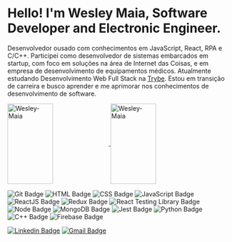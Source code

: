 # Hello! I'm Wesley Maia, Software Developer and Electronic Engineer.

Desenvolvedor ousado com conhecimentos em JavaScript, React, RPA e C/C++. Participei como desenvolvedor de sistemas embarcados em startup, com foco em soluções na área de Internet das Coisas, e em empresa de desenvolvimento de equipamentos médicos. Atualmente estudando Desenvolvimento Web Full Stack na [Trybe](https://www.betrybe.com/). Estou em transição de carreira e busco aprender e me aprimorar nos conhecimentos de desenvolvimento de software.

<div align="start" margin-bottom="20px">
  <a href="https://github.com/Wesley-Maia">
  <img align="center" height="180em" width="45%" margin="3px" src="https://github-readme-stats.vercel.app/api?username=Wesley-Maia&show_icons=tru&theme=dracula&include_all_commits=true&count_private=true" alt="Wesley-Maia" />
</a>
<a href="https://github.com/Wesley-Maia">
  <img align="center" height="180em" width="45%" margin="3px" src="https://github-readme-stats.vercel.app/api/top-langs/?username=Wesley-Maia&layout=compact&langs_count=7&theme=dracula" alt="Wesley-Maia" />
</a>
</div>

![Git Badge](https://img.shields.io/badge/Git-F05032?style=for-the-badge&logo=git&logoColor=white)
![HTML Badge](https://img.shields.io/badge/HTML5-E34F26?style=for-the-badge&logo=html5&logoColor=white)
![CSS Badge](https://img.shields.io/badge/CSS3-1572B6?style=for-the-badge&logo=css3&logoColor=white)
![JavaScript Badge](https://img.shields.io/badge/JavaScript-323330?style=for-the-badge&logo=javascript&logoColor=F7DF1E)
![ReactJS Badge](https://img.shields.io/badge/React-20232A?style=for-the-badge&logo=react&logoColor=61DAFB)
![Redux Badge](https://img.shields.io/badge/Redux-593D88?style=for-the-badge&logo=redux&logoColor=white)
![React Testing Library Badge](https://img.shields.io/badge/-RTL-61DAFB?style=flat-square&logo=react&logoColor=black)
![Node Badge](https://img.shields.io/badge/Node.js-339933?style=for-the-badge&logo=nodedotjs&logoColor=white)
![MongoDB Badge](https://img.shields.io/badge/MongoDB-4EA94B?style=for-the-badge&logo=mongodb&logoColor=white)
![Jest Badge](https://img.shields.io/badge/-Jest-C21325?style=flat-square&logo=jest&logoColor=white)
![Python Badge](https://img.shields.io/badge/Python-3776AB?style=for-the-badge&logo=python&logoColor=white)
![C++ Badge](https://img.shields.io/badge/C%2B%2B-00599C?style=for-the-badge&logo=c%2B%2B&logoColor=white)
![Firebase Badge](https://img.shields.io/badge/firebase-ffca28?style=for-the-badge&logo=firebase&logoColor=black)

[![Linkedin Badge](https://img.shields.io/badge/LinkedIn-0077B5?style=for-the-badge&logo=linkedin&logoColor=white&link=https://www.linkedin.com/in/wesley-om/)](https://www.linkedin.com/in/wesley-om/)
[![Gmail Badge](https://img.shields.io/badge/Gmail-D14836?style=for-the-badge&logo=gmail&logoColor=white&logoColor=white&link=mailto:maia.weol@gmail.com)](mailto:maia.weol@gmail.com)


<!--
**Wesley-Maia/Wesley-Maia** is a ✨ _special_ ✨ repository because its `README.md` (this file) appears on your GitHub profile.

Here are some ideas to get you started:

- 🔭 I’m currently working on ...
- 🌱 I’m currently learning ...
- 👯 I’m looking to collaborate on ...
- 🤔 I’m looking for help with ...
- 💬 Ask me about ...
- 📫 How to reach me: ...
- 😄 Pronouns: ...
- ⚡ Fun fact: ...
-->



